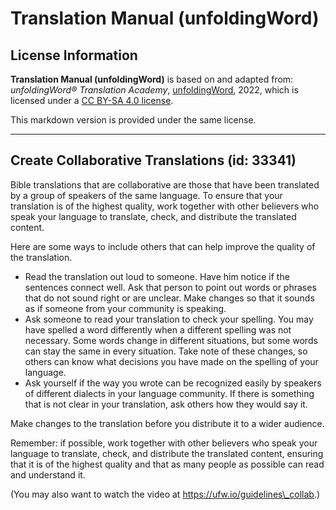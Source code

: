 # Translation Manual (unfoldingWord)

## License Information

**Translation Manual (unfoldingWord)** is based on and adapted from: _unfoldingWord® Translation Academy_, [unfoldingWord](https://unfoldingword.org/utw), 2022, which is licensed under a [CC BY-SA 4.0 license](https://creativecommons.org/licenses/by-sa/4.0/legalcode.en).

This markdown version is provided under the same license.



--------------------------------

## Create Collaborative Translations (id: 33341)

Bible translations that are collaborative are those that have been translated by a group of speakers of the same language. To ensure that your translation is of the highest quality, work together with other believers who speak your language to translate, check, and distribute the translated content.

Here are some ways to include others that can help improve the quality of the translation.

* Read the translation out loud to someone. Have him notice if the sentences connect well. Ask that person to point out words or phrases that do not sound right or are unclear. Make changes so that it sounds as if someone from your community is speaking.
* Ask someone to read your translation to check your spelling. You may have spelled a word differently when a different spelling was not necessary. Some words change in different situations, but some words can stay the same in every situation. Take note of these changes, so others can know what decisions you have made on the spelling of your language.
* Ask yourself if the way you wrote can be recognized easily by speakers of different dialects in your language community. If there is something that is not clear in your translation, ask others how they would say it.

Make changes to the translation before you distribute it to a wider audience.

Remember: if possible, work together with other believers who speak your language to translate, check, and distribute the translated content, ensuring that it is of the highest quality and that as many people as possible can read and understand it.

(You may also want to watch the video at https://ufw.io/guidelines\_collab.)


